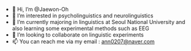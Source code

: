 - 👋 Hi, I’m @Jaewon-Oh
- 👀 I’m interested in psycholinguistics and neurolinguistics
- 🌱 I’m currently majoring in linguistics at Seoul National University and also learning some experimental methods such as EEG
- 💞️ I’m looking to collaborate on linguistic experiments
- 📫 You can reach me via my email : ann0207@naver.com

<!---
Jaewon-Oh/Jaewon-Oh is a ✨ special ✨ repository because its `README.md` (this file) appears on your GitHub profile.
You can click the Preview link to take a look at your changes.
--->
